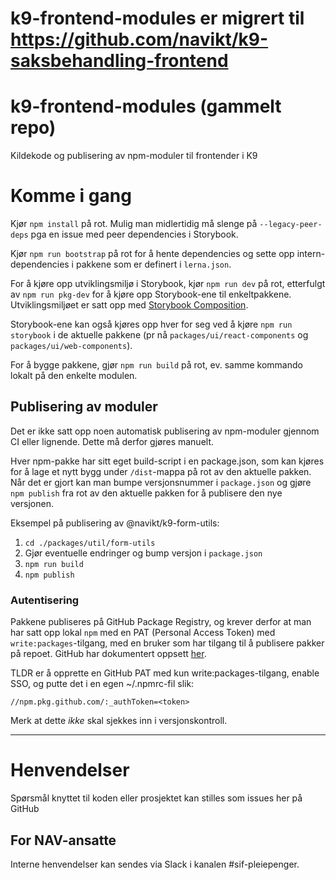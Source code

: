 # k9-frontend-modules er migrert til https://github.com/navikt/k9-saksbehandling-frontend



# k9-frontend-modules (gammelt repo)

Kildekode og publisering av npm-moduler til frontender i K9

# Komme i gang

Kjør `npm install` på rot.
Mulig man midlertidig må slenge på `--legacy-peer-deps` pga en issue med peer dependencies i Storybook.

Kjør `npm run bootstrap` på rot for å hente dependencies og sette opp intern-dependencies i pakkene som er definert i `lerna.json`.

For å kjøre opp utviklingsmiljø i Storybook, kjør `npm run dev` på rot, etterfulgt av `npm run pkg-dev` for å kjøre opp Storybook-ene
til enkeltpakkene. Utviklingsmiljøet er satt opp med [Storybook Composition](https://storybook.js.org/docs/react/workflows/storybook-composition).

Storybook-ene kan også kjøres opp hver for seg ved å kjøre `npm run storybook` i de aktuelle pakkene (pr nå `packages/ui/react-components` og `packages/ui/web-components`).

For å bygge pakkene, gjør `npm run build` på rot, ev. samme kommando lokalt på den enkelte modulen.

## Publisering av moduler

Det er ikke satt opp noen automatisk publisering av npm-moduler gjennom CI eller lignende. Dette må derfor gjøres manuelt.

Hver npm-pakke har sitt eget build-script i en package.json, som kan kjøres for å lage et nytt bygg under `/dist`-mappa på rot av den aktuelle pakken. Når det er gjort kan man bumpe versjonsnummer i `package.json` og gjøre `npm publish` fra rot av den aktuelle pakken for å publisere den nye versjonen.

Eksempel på publisering av @navikt/k9-form-utils:

1. `cd ./packages/util/form-utils`
2. Gjør eventuelle endringer og bump versjon i `package.json`
3. `npm run build`
4. `npm publish`

### Autentisering

Pakkene publiseres på GitHub Package Registry, og krever derfor at man har satt opp lokal `npm` med en PAT (Personal Access Token) med `write:packages`-tilgang, med en bruker som har tilgang til å publisere pakker på repoet. GitHub har dokumentert oppsett [her](https://docs.github.com/en/packages/working-with-a-github-packages-registry/working-with-the-npm-registry#publishing-a-package).

TLDR er å opprette en GitHub PAT med kun write:packages-tilgang, enable SSO, og putte det i en egen ~/.npmrc-fil slik:

```
//npm.pkg.github.com/:_authToken=<token>
```

Merk at dette _ikke_ skal sjekkes inn i versjonskontroll.

---

# Henvendelser

Spørsmål knyttet til koden eller prosjektet kan stilles som issues her på GitHub

## For NAV-ansatte

Interne henvendelser kan sendes via Slack i kanalen #sif-pleiepenger.
